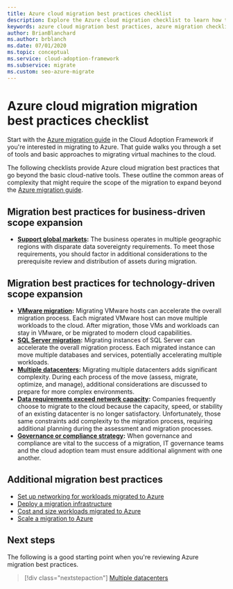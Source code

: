 ```yaml
---
title: Azure cloud migration best practices checklist
description: Explore the Azure cloud migration checklist to learn how to implement the Azure tools used to align with cloud migration best practices.
keywords: azure cloud migration best practices, azure migration checklist, cloud migration checklist, cloud migration best practices
author: BrianBlanchard
ms.author: brblanch
ms.date: 07/01/2020
ms.topic: conceptual
ms.service: cloud-adoption-framework
ms.subservice: migrate
ms.custom: seo-azure-migrate
---
```


# Azure cloud migration migration best practices checklist

Start with the [Azure migration guide](../azure-migration-guide/index.md) in the Cloud Adoption Framework if you're interested in migrating to Azure. That guide walks you through a set of tools and basic approaches to migrating virtual machines to the cloud.

The following checklists provide Azure cloud migration best practices that go beyond the basic cloud-native tools. These outline the common areas of complexity that might require the scope of the migration to expand beyond the [Azure migration guide](../azure-migration-guide/index.md).

## Migration best practices for business-driven scope expansion

- **[Support global markets](./multiple-regions.md):** The business operates in multiple geographic regions with disparate data sovereignty requirements. To meet those requirements, you should factor in additional considerations to the prerequisite review and distribution of assets during migration.

## Migration best practices for technology-driven scope expansion

- **[VMware migration](./vmware-host.md):** Migrating VMware hosts can accelerate the overall migration process. Each migrated VMware host can move multiple workloads to the cloud. After migration, those VMs and workloads can stay in VMware, or be migrated to modern cloud capabilities.
- **[SQL Server migration](./sql-migration.md):** Migrating instances of SQL Server can accelerate the overall migration process. Each migrated instance can move multiple databases and services, potentially accelerating multiple workloads.
- **[Multiple datacenters](./multiple-datacenters.md):** Migrating multiple datacenters adds significant complexity. During each process of the move (assess, migrate, optimize, and manage), additional considerations are discussed to prepare for more complex environments.
- **[Data requirements exceed network capacity](./network-capacity-exceeded.md):** Companies frequently choose to migrate to the cloud because the capacity, speed, or stability of an existing datacenter is no longer satisfactory. Unfortunately, those same constraints add complexity to the migration process, requiring additional planning during the assessment and migration processes.
- **[Governance or compliance strategy](./governance-or-compliance.md):** When governance and compliance are vital to the success of a migration, IT governance teams and the cloud adoption team must ensure additional alignment with one another.

## Additional migration best practices

- [Set up networking for workloads migrated to Azure](./migrate-best-practices-networking.md)
- [Deploy a migration infrastructure](./contoso-migration-infrastructure.md)
- [Cost and size workloads migrated to Azure](./migrate-best-practices-costs.md)
- [Scale a migration to Azure](./contoso-migration-scale.md)

## Next steps

The following is a good starting point when you're reviewing Azure migration best practices.

> [!div class="nextstepaction"]
> [Multiple datacenters](./multiple-datacenters.md)

